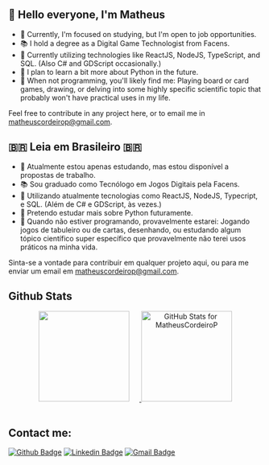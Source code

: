 <h2> 👋 Hello everyone, I'm Matheus </h2>

 - 🔨 Currently, I'm focused on studying, but I'm open to job opportunities.
 - 📚 I hold a degree as a Digital Game Technologist from Facens.
 - 🏡 Currently utilizing technologies like ReactJS, NodeJS, TypeScript, and SQL. (Also C# and GDScript occasionally.)
 - 🌱 I plan to learn a bit more about Python in the future.
 - 🎨 When not programming, you'll likely find me: Playing board or card games, drawing, or delving into some highly specific scientific topic that probably won't have practical uses in my life.

Feel free to contribute in any project here, or to email me in <a  href="mailto:matheuscordeirop@gmail.com" alt="Gmail" target="blank" >matheuscordeirop@gmail.com</a>.



<h2> 🇧🇷 Leia em Brasileiro 🇧🇷 </h2>

 - 🔨 Atualmente estou apenas estudando, mas estou disponível a propostas de trabalho.
 - 📚 Sou graduado como Tecnólogo em Jogos Digitais pela Facens.
 - 🏡 Utilizando atualmente tecnologias como ReactJS, NodeJS, Typecript, e SQL. (Além de C# e GDScript, às vezes.)
 - 🌱 Pretendo estudar mais sobre Python futuramente.
 - 🎨 Quando não estiver programando, provavelmente estarei: Jogando jogos de tabuleiro ou de cartas, desenhando, ou estudando algum tópico científico super específico que provavelmente não terei usos práticos na minha vida.

Sinta-se a vontade para contribuir em qualquer projeto aqui, ou para me enviar um email em <a  href="mailto:matheuscordeirop@gmail.com" alt="Gmail" target="blank"  >matheuscordeirop@gmail.com</a>.

<!--
Olá pessoa que está lendo o código desse README. Ignore essas imagens de placeholder aqui embaixo, finja que nem viu.

<h3> Essa é uma imagem com 1080px de altura! </h3>
<a> <img src="https://raw.githubusercontent.com/MatheusCordeiroP/MatheusCordeiroP/main/img/readme-1080.png" align="center" /> </a>

<h4> Essa é uma imagem com 180px de altura! </h4>
<a> <img src="https://raw.githubusercontent.com/MatheusCordeiroP/MatheusCordeiroP/main/img/readme-180.png" align="center" /> </a>
-->



<h2> Github Stats </h2>

<div align="center">
<a href="https://github.com/MatheusCordeiroP" > 
<img height="180em" src="https://github-readme-stats.vercel.app/api/top-langs/?username=MatheusCordeiroP&layout=compact&hide_progress=true&theme=darcula" style="margin-bottom: 20px; margin-right: 20px;" />

<img height="180em" alt="GitHub Stats for MatheusCordeiroP" src="https://github-readme-stats.vercel.app/api?username=MatheusCordeiroP&show_icons=true&theme=darcula" />
</a>
</div>



<h2> Contact me: </h2>

[![Github Badge](https://img.shields.io/badge/-Github-000?style=flat-square&logo=Github&logoColor=white&link=https://github.com/MatheusCordeiroP)](https://github.com/MatheusCordeiroP)
[![Linkedin Badge](https://img.shields.io/badge/-LinkedIn-blue?style=flat-square&logo=Linkedin&logoColor=white&link=https://www.linkedin.com/in/matheus-pereira-cordeiro/)](https://www.linkedin.com/in/matheus-pereira-cordeiro/)
[![Gmail Badge](https://img.shields.io/badge/-Gmail-c14438?style=flat-square&logo=Gmail&logoColor=white&link=mailto:matheuscordeirop@gmail.com)](mailto:matheuscordeirop@gmail.com)


<!--

**MatheusCordeiroP/MatheusCordeiroP** is a ✨ _special_ ✨ repository because its `README.md` (this file) appears on your GitHub profile.

-->

